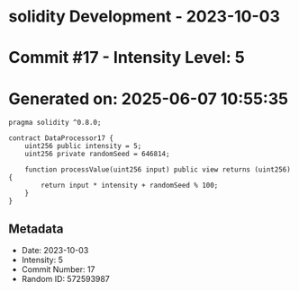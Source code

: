 ﻿# solidity Development - 2023-10-03
# Commit #17 - Intensity Level: 5
# Generated on: 2025-06-07 10:55:35
```solidity
pragma solidity ^0.8.0;

contract DataProcessor17 {
    uint256 public intensity = 5;
    uint256 private randomSeed = 646814;

    function processValue(uint256 input) public view returns (uint256) {
        return input * intensity + randomSeed % 100;
    }
}
```
## Metadata
- Date: 2023-10-03
- Intensity: 5
- Commit Number: 17
- Random ID: 572593987
